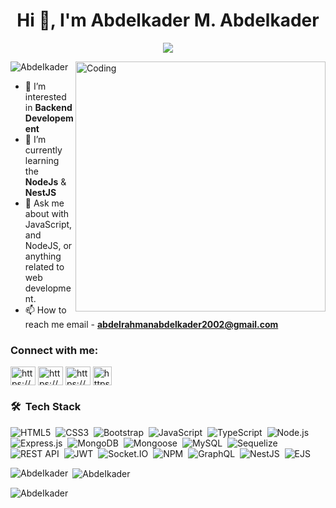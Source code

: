 <h1 align="center">Hi 👋, I'm Abdelkader M. Abdelkader</h1>

<!-- Typing SVG by DenverCoder1 - https://github.com/DenverCoder1/readme-typing-svg -->
<p align="center">
  <a href="https://github.com/DenverCoder1/readme-typing-svg"><img src="https://readme-typing-svg.herokuapp.com/?lines=Back-end%20developer;Always%20learning%20new%20things&font=Fira%20Code&center=true&width=440&height=45&color=f75c7e&vCenter=true&size=22"></a>
</p> 
<img align ="right" alt="Coding" width = "400" src ="https://media0.giphy.com/media/qgQUggAC3Pfv687qPC/giphy.gif">

<p align="left"> <img src="https://komarev.com/ghpvc/?username=AbdeIkader&label=Profile%20views&color=0e75b6&style=flat" alt="AbdeIkader" /> </p>


- 👀 I’m interested in **Backend Developement**
- 🌱 I’m currently learning the **NodeJs** & **NestJS**
- 💬 Ask me about  with JavaScript, and NodeJS, or anything related to web development.
- 📫 How to reach me email - **abdelrahmanabdelkader2002@gmail.com**

<h3 align="left">Connect with me:</h3>
<p align="left">
<a href="https://www.linkedin.com/in/abdelrahman-abdelkader-259781215/" target="_blank"><img align="center" src="https://raw.githubusercontent.com/rahuldkjain/github-profile-readme-generator/master/src/images/icons/Social/linked-in-alt.svg" alt="https://www.linkedin.com/in/abdelrahman-abdelkader-259781215/" height="30" width="40" /></a>
<a href="https://www.facebook.com/Abdo.mohamed3453" target="_blank"><img align="center" src="https://raw.githubusercontent.com/rahuldkjain/github-profile-readme-generator/master/src/images/icons/Social/facebook.svg" alt="https://www.facebook.com/Abdo.mohamed3453" height="30" width="40" /></a>
<a href="https://www.instagram.com/abdelrahman.abdelkaderjr/" target="_blank"><img align="center" src="https://raw.githubusercontent.com/rahuldkjain/github-profile-readme-generator/master/src/images/icons/Social/instagram.svg" alt="https://www.instagram.com/abdelrahman.abdelkaderjr/" height="30" width="40" /></a>
<a href="https://www.codewars.com/users/AbdeIkader" target="_blank"><img align="center" src="https://docs.codewars.com/logo.svg" alt="https://docs.codewars.com/logo.svg" height="30" width="30" /></a>
</p>

### 🛠 &nbsp;Tech Stack

 ![HTML5](https://img.shields.io/badge/-HTML5-05122A?style=flat&logo=html5)&nbsp;
 ![CSS3](https://img.shields.io/badge/-CSS3-05122A?style=flat&logo=css3)&nbsp;
 ![Bootstrap](https://img.shields.io/badge/-Bootstrap-05122A?style=flat&logo=bootstrap)&nbsp;
    ![JavaScript](https://img.shields.io/badge/-JavaScript-05122A?style=flat&logo=javascript)&nbsp;
    ![TypeScript](https://img.shields.io/badge/-TypeScript-05122A?style=flat&logo=typescript)&nbsp;
![Node.js](https://img.shields.io/badge/-Node.js-05122A?style=flat&logo=node.js)&nbsp;
    ![Express.js](https://img.shields.io/badge/-Express.js-05122A?style=flat&logo=express)&nbsp;
    ![MongoDB](https://img.shields.io/badge/-MongoDB-05122A?style=flat&logo=mongodb)&nbsp;
    ![Mongoose](https://img.shields.io/badge/-Mongoose-05122A?style=flat&logo=mongodb&logoColor=47A248)&nbsp;
    ![MySQL](https://img.shields.io/badge/-MySQL-05122A?style=flat&logo=mysql)&nbsp;
    ![Sequelize](https://img.shields.io/badge/-Sequelize-05122A?style=flat&logo=sequelize)&nbsp;
    ![REST API](https://img.shields.io/badge/-REST%20API-05122A?style=flat)&nbsp;
    ![JWT](https://img.shields.io/badge/-JWT-05122A?style=flat&logo=json-web-tokens)&nbsp;
    ![Socket.IO](https://img.shields.io/badge/-Socket.IO-05122A?style=flat&logo=socket-dot-io)&nbsp;
    ![NPM](https://img.shields.io/badge/-NPM-05122A?style=flat&logo=npm)&nbsp;
    ![GraphQL](https://img.shields.io/badge/-GraphQL-05122A?style=flat&logo=graphql)&nbsp;
    ![NestJS](https://img.shields.io/badge/-NestJS-05122A?style=flat&logo=nestjs&logoColor=E0234E)&nbsp;
    ![EJS](https://img.shields.io/badge/-EJS-05122A?style=flat&logo=ejs&logoColor=red)&nbsp;


<p><img align="left" src="https://github-readme-stats-sigma-five.vercel.app/api/top-langs?username=AbdeIkader&theme=radical&show_icons=true&locale=en&layout=compact" alt="AbdeIkader" /></p>
 


  
  
<p>&nbsp;<img align="center" src="https://github-readme-stats-sigma-five.vercel.app/api?username=AbdeIkader&theme=radical&show_icons=true&locale=en" alt="AbdeIkader" /></p>


<p><img align="center" src="https://github-readme-streak-stats.herokuapp.com/?user=AbdeIkader&theme=radical" alt="AbdeIkader" /></p>
